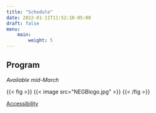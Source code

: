 ```yaml
---
title: "Schedule"
date: 2022-01-11T11:52:10-05:00
draft: false
menu:
    main:
        weight: 5
---
```


## Program

*Available mid-March*

{{< fig >}}
{{< image src="NEGBlogo.jpg" >}}
{{< /fig >}}

<footer>
 <a href="https://accessibility.mit.edu">Accessibility</a>
</footer>
